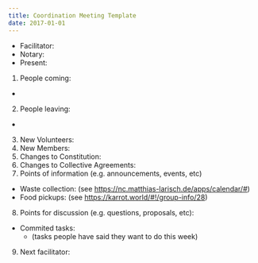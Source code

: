 ```yaml
---
title: Coordination Meeting Template
date: 2017-01-01
---
```

<!-- Hello facilitator/notary! Thank you for your services. Here is some advice for facilitating coordination meetings:
  - Notify people 10 minutes before the meeting starts. (Watching the clock is not super fun, people will be grateful if you do it for them.)
  - Start at 10:00 sharp, or earlier if everyone is there. (Waiting is time-wasting, be a time-saver!)
  - Go through the ordered points in order, even if nothing has changed. (They are arranged to try and get the most relevant information to most people.)
  - Feel welcome to moderate conversation if off-topic or too detailed. (Are listeners interested? Are speakers satisfied? Can you identify a sub-group?)
  - Try to finish the meeting before 11:00. (There is always more to talk about and it's important for people to know that CoMes don't take forever.)
  - Leave the room once the meeting has ended. (This sends a clear signal to everyone else that they can also leave and get on with their day.)
  - Have fun!
-->

- Facilitator:
- Notary:
- Present:

1. People coming:
  -
2. People leaving:
  -
3. New Volunteers:
4. New Members:
5. Changes to Constitution:
6. Changes to Collective Agreements:
7. Points of information (e.g. announcements, events, etc)
  - Waste collection: (see https://nc.matthias-larisch.de/apps/calendar/#)
  - Food pickups: (see https://karrot.world/#!/group-info/28)
8. Points for discussion (e.g. questions, proposals, etc):
  - Commited tasks:
    - (tasks people have said they want to do this week)
9. Next facilitator: